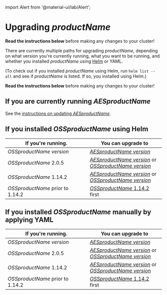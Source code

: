 import Alert from '@material-ui/lab/Alert';

# Upgrading $productName$

<Alert severity="warning">
  <b>Read the instructions below</b> before making any changes to your cluster!
</Alert>

There are currently multiple paths for upgrading $productName$, depending on what version you're currently
running, what you want to be running, and whether you installed $productName$ using [Helm](../helm) or
YAML.

(To check out if you installed $productName$ using Helm, run `helm list --all` and see if
$productName$ is listed. If so, you installed using Helm.)

<Alert severity="warning">
  <b>Read the instructions below</b> before making any changes to your cluster!
</Alert>

## If you are currently running $AESproductName$

See the [instructions on updating $AESproductName$](../../../../../edge-stack/$docsVersion$/topics/install/migration-matrix).

## If you installed $OSSproductName$ using Helm

| If you're running.         | You can upgrade to |
|----------------------------|--------------------|
| $OSSproductName$ $version$ | [$AESproductName$ $version$](../upgrade/helm/emissary-2.1/edge-stack-2.1) |
| $OSSproductName$ 2.0.5     | [$AESproductName$ $version$](../upgrade/helm/emissary-2.0/edge-stack-2.1) or<br/>[$OSSproductName$ $version$](../upgrade/helm/emissary-2.0/emissary-2.1)   |
| $OSSproductName$ 1.14.2    | [$AESproductName$ $version$](../upgrade/helm/emissary-1.14/edge-stack-2.1) or<br/>[$OSSproductName$ $version$](../upgrade/helm/emissary-1.14/emissary-2.1)   |
| $OSSproductName$ prior to 1.14.2 | [$OSSproductName$ 1.14.2](../../../../1.14/topics/install/upgrading) first |


## If you installed $OSSproductName$ manually by applying YAML

| If you're running.         | You can upgrade to |
|----------------------------|--------------------|
| $OSSproductName$ $version$ | [$AESproductName$ $version$](../upgrade/yaml/emissary-2.1/edge-stack-2.1) |
| $OSSproductName$ 2.0.5     | [$AESproductName$ $version$](../upgrade/yaml/emissary-2.0/edge-stack-2.1) or<br/>[$OSSproductName$ $version$](../upgrade/yaml/emissary-2.0/emissary-2.1)   |
| $OSSproductName$ 1.14.2    | [$AESproductName$ $version$](../upgrade/yaml/emissary-1.14/edge-stack-2.1) or<br/>[$OSSproductName$ $version$](../upgrade/yaml/emissary-1.14/emissary-2.1)   |
| $OSSproductName$ prior to 1.14.2 | [$OSSproductName$ 1.14.2](../../../../1.14/topics/install/upgrading) first |
